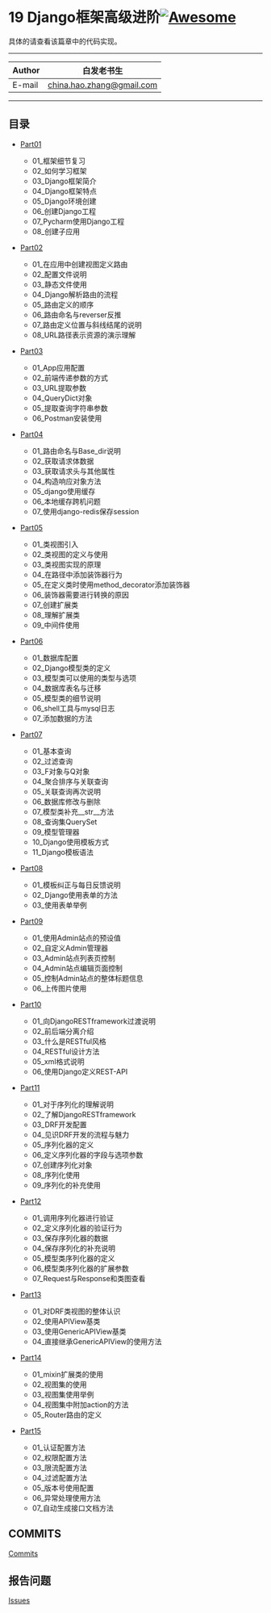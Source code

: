 # 19 Django框架高级进阶[![Awesome](https://cdn.rawgit.com/sindresorhus/awesome/d7305f38d29fed78fa85652e3a63e154dd8e8829/media/badge.svg)](https://github.com/sindresorhus/awesome)

具体的请查看该篇章中的代码实现。
****
	
|Author|白发老书生|
|---|---
|E-mail|china.hao.zhang@gmail.com

****


<h2 id="catalog">目录</h2>

* [Part01](#Part01)
    * 01_框架细节复习
    * 02_如何学习框架
    * 03_Django框架简介
    * 04_Django框架特点
    * 05_Django环境创建
    * 06_创建Django工程
    * 07_Pycharm使用Django工程
    * 08_创建子应用
   

* [Part02](#Part02)
    * 01_在应用中创建视图定义路由
    * 02_配置文件说明
    * 03_静态文件使用
    * 04_Django解析路由的流程
    * 05_路由定义的顺序
    * 06_路由命名与reverser反推
    * 07_路由定义位置与斜线结尾的说明
    * 08_URL路径表示资源的演示理解
    

    
* [Part03](#Part03)
    * 01_App应用配置
    * 02_前端传递参数的方式
    * 03_URL提取参数
    * 04_QueryDict对象
    * 05_提取查询字符串参数
    * 06_Postman安装使用
    

    
* [Part04](#Part04)
    * 01_路由命名与Base_dir说明
    * 02_获取请求体数据
    * 03_获取请求头与其他属性
    * 04_构造响应对象方法
    * 05_django使用缓存
    * 06_本地缓存跨机问题
    * 07_使用django-redis保存session
    

* [Part05](#Part05)
    * 01_类视图引入
    * 02_类视图的定义与使用
    * 03_类视图实现的原理
    * 04_在路径中添加装饰器行为
    * 05_在定义类时使用method_decorator添加装饰器
    * 06_装饰器需要进行转换的原因
    * 07_创建扩展类
    * 08_理解扩展类
    * 09_中间件使用
* [Part06](#Part06)
   * 01_数据库配置
   * 02_Django模型类的定义
   * 03_模型类可以使用的类型与选项
   * 04_数据库表名与迁移
   * 05_模型类的细节说明
   * 06_shell工具与mysql日志
   * 07_添加数据的方法
   

* [Part07](#Part07)
    * 01_基本查询
    * 02_过滤查询
    * 03_F对象与Q对象
    * 04_聚合排序与关联查询
    * 05_关联查询再次说明
    * 06_数据库修改与删除
    * 07_模型类补充__str__方法
    * 08_查询集QuerySet
    * 09_模型管理器
    * 10_Django使用模板方式
    * 11_Django模板语法
    

* [Part08](#Part08)
    * 01_模板纠正与每日反馈说明
    * 02_Django使用表单的方法
    * 03_使用表单举例

* [Part09](#Part09)
    * 01_使用Admin站点的预设值
    * 02_自定义Admin管理器
    * 03_Admin站点列表页控制
    * 04_Admin站点编辑页面控制
    * 05_控制Admin站点的整体标题信息
    * 06_上传图片使用
    

* [Part10](#Part10)
    * 01_向DjangoRESTframework过渡说明
    * 02_前后端分离介绍
    * 03_什么是RESTful风格
    * 04_RESTful设计方法
    * 05_xml格式说明
    * 06_使用Django定义REST-API

* [Part11](#Part11)
    * 01_对于序列化的理解说明
    * 02_了解DjangoRESTframework
    * 03_DRF开发配置
    * 04_见识DRF开发的流程与魅力
    * 05_序列化器的定义
    * 06_定义序列化器的字段与选项参数
    * 07_创建序列化对象
    * 08_序列化使用
    * 09_序列化的补充使用

* [Part12](#Part12)
    * 01_调用序列化器进行验证
    * 02_定义序列化器的验证行为
    * 03_保存序列化器的数据
    * 04_保存序列化的补充说明
    * 05_模型类序列化器的定义
    * 06_模型类序列化器的扩展参数
    * 07_Request与Response和类图查看
    

* [Part13](#Part13)
    * 01_对DRF类视图的整体认识
    * 02_使用APIView基类
    * 03_使用GenericAPIView基类
    * 04_直接继承GenericAPIView的使用方法

* [Part14](#Part14)
    * 01_mixin扩展类的使用
    * 02_视图集的使用
    * 03_视图集使用举例
    * 04_视图集中附加action的方法
    * 05_Router路由的定义
    

    
* [Part15](#Part15)
    * 01_认证配置方法
    * 02_权限配置方法
    * 03_限流配置方法
    * 04_过滤配置方法
    * 05_版本号使用配置
    * 06_异常处理使用方法
    * 07_自动生成接口文档方法
    



## COMMITS

[Commits](https://github.com/HaoZhang95/PythonAndMachineLearning/commits/master)

## 报告问题

[Issues](https://github.com/HaoZhang95/PythonAndMachineLearning/issues)

